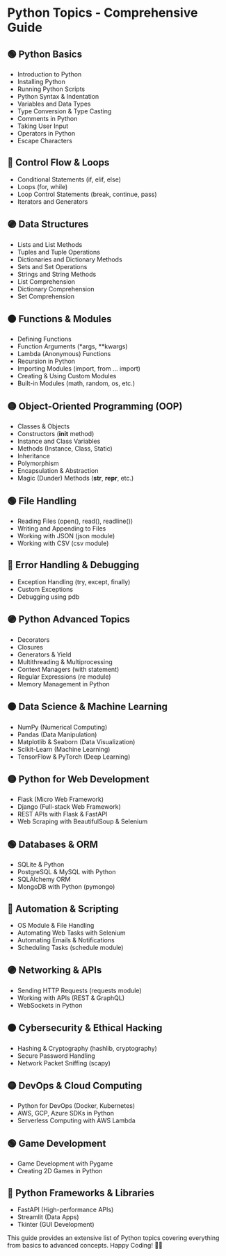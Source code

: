# Python Topics - Comprehensive Guide

## 🟢 Python Basics
- Introduction to Python
- Installing Python
- Running Python Scripts
- Python Syntax & Indentation
- Variables and Data Types
- Type Conversion & Type Casting
- Comments in Python
- Taking User Input
- Operators in Python
- Escape Characters

## 🔵 Control Flow & Loops
- Conditional Statements (if, elif, else)
- Loops (for, while)
- Loop Control Statements (break, continue, pass)
- Iterators and Generators

## 🟣 Data Structures
- Lists and List Methods
- Tuples and Tuple Operations
- Dictionaries and Dictionary Methods
- Sets and Set Operations
- Strings and String Methods
- List Comprehension
- Dictionary Comprehension
- Set Comprehension

## 🟠 Functions & Modules
- Defining Functions
- Function Arguments (*args, **kwargs)
- Lambda (Anonymous) Functions
- Recursion in Python
- Importing Modules (import, from ... import)
- Creating & Using Custom Modules
- Built-in Modules (math, random, os, etc.)

## 🟡 Object-Oriented Programming (OOP)
- Classes & Objects
- Constructors (__init__ method)
- Instance and Class Variables
- Methods (Instance, Class, Static)
- Inheritance
- Polymorphism
- Encapsulation & Abstraction
- Magic (Dunder) Methods (__str__, __repr__, etc.)

## 🟢 File Handling
- Reading Files (open(), read(), readline())
- Writing and Appending to Files
- Working with JSON (json module)
- Working with CSV (csv module)

## 🔵 Error Handling & Debugging
- Exception Handling (try, except, finally)
- Custom Exceptions
- Debugging using pdb

## 🟣 Python Advanced Topics
- Decorators
- Closures
- Generators & Yield
- Multithreading & Multiprocessing
- Context Managers (with statement)
- Regular Expressions (re module)
- Memory Management in Python

## 🟠 Data Science & Machine Learning
- NumPy (Numerical Computing)
- Pandas (Data Manipulation)
- Matplotlib & Seaborn (Data Visualization)
- Scikit-Learn (Machine Learning)
- TensorFlow & PyTorch (Deep Learning)

## 🟡 Python for Web Development
- Flask (Micro Web Framework)
- Django (Full-stack Web Framework)
- REST APIs with Flask & FastAPI
- Web Scraping with BeautifulSoup & Selenium

## 🟢 Databases & ORM
- SQLite & Python
- PostgreSQL & MySQL with Python
- SQLAlchemy ORM
- MongoDB with Python (pymongo)

## 🔵 Automation & Scripting
- OS Module & File Handling
- Automating Web Tasks with Selenium
- Automating Emails & Notifications
- Scheduling Tasks (schedule module)

## 🟣 Networking & APIs
- Sending HTTP Requests (requests module)
- Working with APIs (REST & GraphQL)
- WebSockets in Python

## 🟠 Cybersecurity & Ethical Hacking
- Hashing & Cryptography (hashlib, cryptography)
- Secure Password Handling
- Network Packet Sniffing (scapy)

## 🟡 DevOps & Cloud Computing
- Python for DevOps (Docker, Kubernetes)
- AWS, GCP, Azure SDKs in Python
- Serverless Computing with AWS Lambda

## 🟢 Game Development
- Game Development with Pygame
- Creating 2D Games in Python

## 🔵 Python Frameworks & Libraries
- FastAPI (High-performance APIs)
- Streamlit (Data Apps)
- Tkinter (GUI Development)

This guide provides an extensive list of Python topics covering everything from basics to advanced concepts. Happy Coding! 🚀🔥

